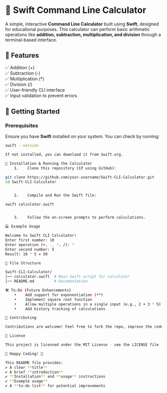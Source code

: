 # 🧮 Swift Command Line Calculator

A simple, interactive **Command Line Calculator** built using **Swift**, designed for educational purposes. This calculator can perform basic arithmetic operations like **addition, subtraction, multiplication, and division** through a terminal-based interface.

## 📌 Features
✅ Addition (+)  
✅ Subtraction (-)  
✅ Multiplication (*)  
✅ Division (/)  
✅ User-friendly CLI interface  
✅ Input validation to prevent errors  

## 🚀 Getting Started

### Prerequisites
Ensure you have **Swift** installed on your system. You can check by running:
```bash
swift --version

If not installed, you can download it from Swift.org.

🔧 Installation & Running the Calculator
    1.    Clone this repository (if using GitHub):

git clone https://github.com/your-username/Swift-CLI-Calculator.git
cd Swift-CLI-Calculator


    2.    Compile and Run the Swift file:

swift calculator.swift


    3.    Follow the on-screen prompts to perform calculations.

💻 Example Usage

Welcome to Swift CLI Calculator!
Enter first number: 10
Enter operation (+, -, *, /): *
Enter second number: 5
Result: 10 * 5 = 50

📂 File Structure

Swift-CLI-Calculator/
│── calculator.swift  # Main Swift script for calculator
│── README.md         # Documentation

🛠️ To-Do (Future Enhancements)
    •    Add support for exponentiation (**)
    •    Implement square root function
    •    Allow multiple operations in a single input (e.g., 2 + 3 * 5)
    •    Add history tracking of calculations

🤝 Contributing

Contributions are welcome! Feel free to fork the repo, improve the code, and submit a pull request.

📜 License

This project is licensed under the MIT License - see the LICENSE file for details.

🚀 Happy Coding! 🎯

This README file provides:
✔ A clear **title**  
✔ A brief **introduction**  
✔ **Installation** and **usage** instructions  
✔ **Example usage**  
✔ A **to-do list** for potential improvements  

